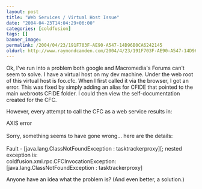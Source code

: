 ```yaml
---
layout: post
title: "Web Services / Virtual Host Issue"
date: "2004-04-23T14:04:29+06:00"
categories: [coldfusion]
tags: []
banner_image: 
permalink: /2004/04/23/191F703F-AE90-A547-14D96B0CA6242145
oldurl: http://www.raymondcamden.com/2004/4/23/191F703F-AE90-A547-14D96B0CA6242145
---
```


Ok, I've run into a problem both google and Macromedia's Forums can't seem to solve. I have a virtual host on my dev machine. Under the web root of this virtual host is foo.cfc. When I first called it via the browser, I got an error. This was fixed by simply adding an alias for CFIDE that pointed to the main webroots CFIDE folder. I could then view the self-documentation created for the CFC.

However, every attempt to call the CFC as a web service results in:

<div class="code">AXIS error<br>
<br>
Sorry, something seems to have gone wrong... here are the details:<br>
<br>
Fault - [java.lang.ClassNotFoundException : tasktrackerproxy][; nested exception is:<br>
coldfusion.xml.rpc.CFCInvocationException: [java.lang.ClassNotFoundException : tasktrackerproxy]</div>

Anyone have an idea what the problem is? (And even better, a solution.)